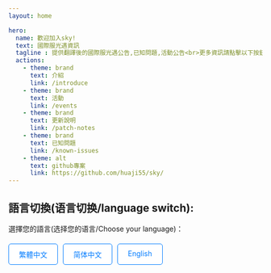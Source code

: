 ```yaml
---
layout: home

hero:
  name: 歡迎加入sky!
  text: 國際服光遇資訊
  tagline : 提供翻譯後的國際服光遇公告,已知問題,活動公告<br>更多資訊請點擊以下按鈕
  actions:
    - theme: brand
      text: 介紹
      link: /introduce
    - theme: brand
      text: 活動
      link: /events 
    - theme: brand
      text: 更新說明
      link: /patch-notes
    - theme: brand
      text: 已知問題
      link: /known-issues
    - theme: alt
      text: github專案
      link: https://github.com/huaji55/sky/
---
```

## 語言切換(语言切换/language switch):
選擇您的語言(选择您的语言/Choose your language)：
<div class="language-switcher">
  <a href="/sky1/" class="language-button">繁體中文</a>
  <a href="/sky1/zh/" class="language-button">简体中文</a>
  <a href="/sky1/en/" class="language-button">English</a>
</div>

<style>
.language-switcher {
  display: flex;
  gap: 10px;
  margin-top: 20px;
}

.language-button {
  padding: 10px 20px;
  background-color: white; /* 白色背景 */
  color: #007bff; /* 藍色文字 */
  border: 1px solid #007bff; /* 藍色邊框 */
  text-decoration: none;
  border-radius: 5px;
  transition: background-color 0.3s;
}

.language-button:hover {
  background-color: #45a049;
}
</style>
